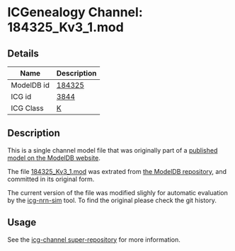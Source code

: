 # ICGenealogy Channel: 184325\_Kv3\_1.mod

## Details

Name | Description
---- | -----------
ModelDB id | [184325](http://senselab.med.yale.edu/ModelDB/ShowModel.cshtml?model=184325)
ICG id | [3844](http://icg.neurotheory.ox.ac.uk/channels/1/3844)
ICG Class | [K](http://icg.neurotheory.ox.ac.uk/channels/1)

## Description

This is a single channel model file that was originally part of a [published model on the ModelDB website](http://senselab.med.yale.edu/mModelDB/ShowModel.cshtml?model=184325).


The file [184325\_Kv3\_1.mod](184325_Kv3_1.mod) was extrated from [the ModelDB repository](http://senselab.med.yale.edu/ModelDB/ShowModel.cshtml?model=184325), and committed in its original form.

The current version of the file was modified slighly for automatic evaluation by the [icg-nrn-sim](https://github.com/icgenealogy/icg-nrn-sim) tool. To find the original please check the git history.


## Usage

See the [icg-channel super-repository](https://github.com/icgenealogy/icg-channels) for more information.